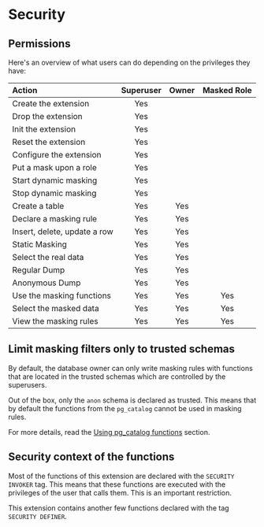 Security
===============================================================================


Permissions
------------------------------------------------------------------------------

Here's an overview of what users can do depending on the privileges they have:

| Action                                   | Superuser | Owner | Masked Role |
| :--------------------------------------- | :-------: | :---: | :---------: |
| Create the extension                     |    Yes    |       |             |
| Drop the extension                       |    Yes    |       |             |
| Init the extension                       |    Yes    |       |             |
| Reset the extension                      |    Yes    |       |             |
| Configure the extension                  |    Yes    |       |             |
| Put a mask upon a role                   |    Yes    |       |             |
| Start dynamic masking                    |    Yes    |       |             |
| Stop  dynamic masking                    |    Yes    |       |             |
| Create a table                           |    Yes    |  Yes  |             |
| Declare a masking rule                   |    Yes    |  Yes  |             |
| Insert, delete, update a row             |    Yes    |  Yes  |             |
| Static Masking                           |    Yes    |  Yes  |             |
| Select the real data                     |    Yes    |  Yes  |             |
| Regular Dump                             |    Yes    |  Yes  |             |
| Anonymous Dump                           |    Yes    |  Yes  |             |
| Use the masking functions                |    Yes    |  Yes  |     Yes     |
| Select the masked data                   |    Yes    |  Yes  |     Yes     |
| View the masking rules                   |    Yes    |  Yes  |     Yes     |



Limit masking filters only to trusted schemas
------------------------------------------------------------------------------

By default, the database owner can only write masking rules with functions
that are located in the trusted schemas which are controlled by the superusers.

Out of the box, only the `anon` schema is declared as trusted. This means that
by default the functions from the `pg_catalog` cannot be used in masking rules.

For more details, read the [Using pg_catalog functions] section.

[Using pg_catalog functions]: masking_functions.md#using-pg_catalog-functions



Security context of the functions
------------------------------------------------------------------------------

Most of the functions of this extension are declared with the `SECURITY INVOKER`
tag.
This means that these functions are executed with the privileges of the user
that calls them. This is an important restriction.

This extension contains another few functions declared with the tag
`SECURITY DEFINER`.
